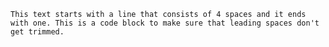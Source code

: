     

    This text starts with a line that consists of 4 spaces and it ends with one. This is a code block to make sure that leading spaces don't get trimmed.

    
